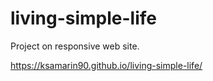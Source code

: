 # living-simple-life

Project on responsive web site. 

https://ksamarin90.github.io/living-simple-life/
